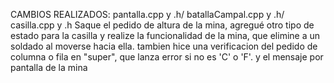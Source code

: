 CAMBIOS REALIZADOS: pantalla.cpp  y .h/ batallaCampal.cpp y .h/ casilla.cpp y .h
Saque el pedido de altura de la mina, agregué otro tipo de estado para la casilla y realize la funcionalidad de la mina, que elimine a un soldado al moverse hacia ella.
tambien hice una verificacion del pedido de columna o fila en "super", que lanza error si no es 'C' o 'F'.
y el mensaje por pantalla de la mina
